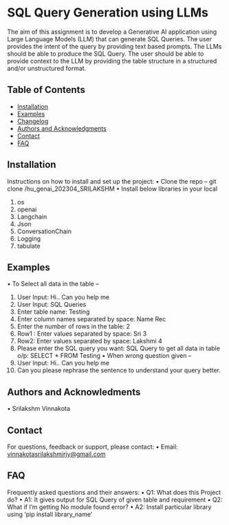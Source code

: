 # SQL Query Generation using LLMs

The aim of this assignment is to develop a Generative AI application using Large
Language Models (LLM) that can generate SQL Queries. The user provides the intent of the
query by providing text based prompts. The LLMs should be able to produce the SQL Query.
The user should be able to provide context to the LLM by providing the table structure in a
structured and/or unstructured format.

## Table of Contents

- [Installation](#installation)
- [Examples](#examples)
- [Changelog](#changelog)
- [Authors and Acknowledgments](#authors-and-acknowledgments)
- [Contact](#contact)
- [FAQ](#faq)

## Installation

Instructions on how to install and set up the project:
•	Clone the repo – git clone /hu_genai_202304_SRILAKSHM
•	Install below libraries in your local
1.	os
2.	openai
3.	Langchain
4.	Json
5.	ConversationChain
6.	Logging
6.	tabulate

## Examples

•	To Select all data in the table – 
1.	User Input: Hi.. Can you help me
2.	User Input: SQL Queries
3.	Enter table name: Testing
4.	Enter column names separated by space: Name Rec
5.	Enter the number of rows in the table: 2
6.	Row1 : Enter values separated by space: Sri 3
7.	Row2: Enter values separated by space: Lakshmi 4
8.	Please enter the SQL query you want: SQL Query to get all data in table
o/p: SELECT * FROM Testing
•	When wrong question given – 
1.	User Input: Hi.. Can you help me
2.	Can you please rephrase the sentence to understand your query better.

## Authors and Acknowledments
•	Srilakshm Vinnakota

## Contact

For questions, feedback or support, please contact:
•	Email: vinnakotasrilakshmirjy@gmail.com

## FAQ

Frequently asked questions and their answers:
•	Q1: What does this Project do?
•	A1: It gives output for SQL Query of given table and requirement
•	Q2: What if I’m getting No module found error?
•	A2: Install particular library using ‘pip install library_name’

